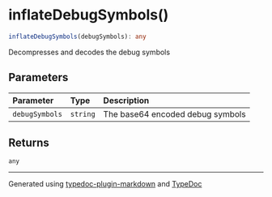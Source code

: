 # inflateDebugSymbols()

```ts
inflateDebugSymbols(debugSymbols): any
```

Decompresses and decodes the debug symbols

## Parameters

| Parameter | Type | Description |
| :------ | :------ | :------ |
| `debugSymbols` | `string` | The base64 encoded debug symbols |

## Returns

`any`

***

Generated using [typedoc-plugin-markdown](https://www.npmjs.com/package/typedoc-plugin-markdown) and [TypeDoc](https://typedoc.org/)
